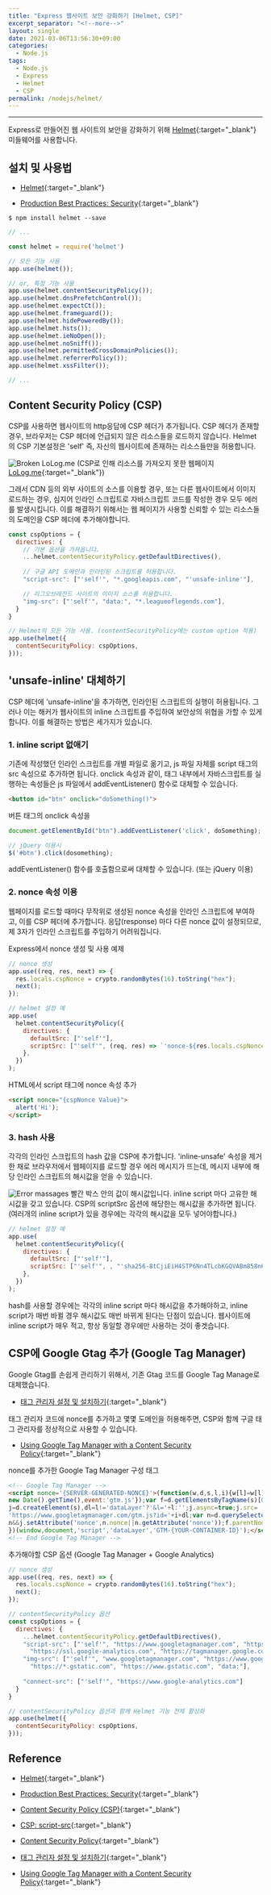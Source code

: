 ```yaml
---
title: "Express 웹사이트 보안 강화하기 [Helmet, CSP]"
excerpt_separator: "<!--more-->"
layout: single
date: 2021-03-06T13:56:30+09:00
categories:
  - Node.js
tags:
  - Node.js
  - Express
  - Helmet
  - CSP
permalink: /nodejs/helmet/
---
```

---
Express로 만들어진 웹 사이트의 보안을 강화하기 위해 [Helmet](https://helmetjs.github.io/){:target="_blank"} 미들웨어를 사용합니다.
<!--more-->
## 설치 및 사용법
* [Helmet](https://helmetjs.github.io/){:target="_blank"}

* [Production Best Practices: Security](https://expressjs.com/en/advanced/best-practice-security.html){:target="_blank"}

```
$ npm install helmet --save
```

```javascript
// ...

const helmet = require('helmet')

// 모든 기능 사용
app.use(helmet());

// or, 특정 기능 사용
app.use(helmet.contentSecurityPolicy());
app.use(helmet.dnsPrefetchControl());
app.use(helmet.expectCt());
app.use(helmet.frameguard());
app.use(helmet.hidePoweredBy());
app.use(helmet.hsts());
app.use(helmet.ieNoOpen());
app.use(helmet.noSniff());
app.use(helmet.permittedCrossDomainPolicies());
app.use(helmet.referrerPolicy());
app.use(helmet.xssFilter());

// ...
```

## Content Security Policy (CSP)
CSP를 사용하면 웹사이트의 http응답에 CSP 헤더가 추가됩니다. CSP 헤더가 존재할 경우, 브라우저는 CSP 헤더에 언급되지 않은 리소스들을 로드하지 않습니다. Helmet의 CSP 기본설정은 'self' 즉, 자신의 웹사이트에 존재하는 리소스들만을 허용합니다.

![Broken LoLog.me](/assets/post-images/lolog-helmet/broken.png)
(CSP로 인해 리소스를 가져오지 못한 웹페이지 [LoLog.me](https://lolog.me/){:target="_blank"})

그래서 CDN 등의 외부 사이트의 소스를 이용할 경우, 또는 다른 웹사이트에서 이미지 로드하는 경우, 심지어 인라인 스크립트로 자바스크립트 코드를 작성한 경우 모두 에러를 발생시킵니다. 이를 해결하기 위해서는 웹 페이지가 사용할 신뢰할 수 있는 리소스들의 도메인을 CSP 헤더에 추가해야합니다.

```javascript
const cspOptions = {
  directives: {
    // 기본 옵션을 가져옵니다.
    ...helmet.contentSecurityPolicy.getDefaultDirectives(),
    
    // 구글 API 도메인과 인라인된 스크립트를 허용합니다.
    "script-src": ["'self'", "*.googleapis.com", "'unsafe-inline'"],

    // 리그오브레전드 사이트의 이미지 소스를 허용합니다.
    "img-src": ["'self'", "data:", "*.leagueoflegends.com"],
  }
}

// Helmet의 모든 기능 사용. (contentSecurityPolicy에는 custom option 적용)
app.use(helmet({
  contentSecurityPolicy: cspOptions,
}));
```

## 'unsafe-inline' 대체하기
CSP 헤더에 'unsafe-inline'을 추가하면, 인라인된 스크립트의 실행이 허용됩니다. 그러나 이는 해커가 웹사이트의 inline 스크립트를 주입하여 보안상의 위협을 가할 수 있게 합니다. 이를 해결하는 방법은 세가지가 있습니다.

### 1. inline script 없애기
기존에 작성했던 인라인 스크립트를 개별 파일로 옮기고, js 파일 자체를 script 태그의 src 속성으로 추가하면 됩니다. onclick 속성과 같이, 태그 내부에서 자바스크립트를 실행하는 속성들은 js 파일에서 addEventListener() 함수로 대체할 수 있습니다.

```html
<button id="btn" onclick="doSomething()">
```
버튼 태그의 onclick 속성을
```javascript
document.getElementById("btn").addEventListener('click', doSomething);

// jQuery 이용시
$('#btn').click(dosomething);
```
 addEventListener() 함수를 호출함으로써 대체할 수 있습니다. (또는 jQuery 이용)

### 2. nonce 속성 이용
웹페이지를 로드할 때마다 무작위로 생성된 nonce 속성을 인라인 스크립트에 부여하고, 이를 CSP 헤더에 추가합니다. 응답(response) 마다 다른 nonce 값이 설정되므로, 제 3자가 인라인 스크립트를 주입하기 어려워집니다.

Express에서 nonce 생성 및 사용 예제
```javascript
// nonce 생성
app.use((req, res, next) => {
  res.locals.cspNonce = crypto.randomBytes(16).toString("hex");
  next();
});

// helmet 설정 예
app.use(
  helmet.contentSecurityPolicy({
    directives: {
      defaultSrc: ["'self'"],
      scriptSrc: ["'self'", (req, res) => `'nonce-${res.locals.cspNonce}'`]
    },
  })
);
```

HTML에서 script 태그에 nonce 속성 추가
```html
<script nonce="{cspNonce Value}">
  alert('Hi');
</script>
```
### 3. hash 사용
각각의 인라인 스크립트의 hash 값을 CSP에 추가합니다. 'inline-unsafe' 속성을 제거한 채로 브라우저에서 웹페이지를 로드할 경우 에러 메시지가 뜨는데, 메시지 내부에 해당 인라인 스크립트의 해시값을 얻을 수 있습니다.

![Error massages](/assets/post-images/lolog-helmet/error.png)
빨간 박스 안의 값이 해시값입니다. inline script 마다 고유한 해시값을 갖고 있습니다. CSP의 scriptSrc 옵션에 해당한는 해시값을 추가하면 됩니다. (여러개의 inline script가 있을 경우에는 각각의 해시값을 모두 넣어야합니다.)
```javascript
// helmet 설정 예
app.use(
  helmet.contentSecurityPolicy({
    directives: {
      defaultSrc: ["'self'"],
      scriptSrc: ["'self'", , "'sha256-8tCjiEiH4STP6Nn4TLcbKGQVABm858n6iZwulDeFJFA='"]
    },
  })
);
```

hash를 사용할 경우에는 각각의 inline script 마다 해시값을 추가해야하고, inline script가 매번 바뀔 경우 해시값도 매번 바뀌게 된다는 단점이 있습니다. 웹사이트에 inline script가 매우 적고, 항상 동일할 경우에만 사용하는 것이 좋겟습니다.

## CSP에 Google Gtag 추가 (Google Tag Manager)
Google Gtag를 손쉽게 관리하기 위해서, 기존 Gtag 코드를 Google Tag Manage로 대체했습니다.
* [태그 관리자 설정 및 설치하기](https://support.google.com/tagmanager/answer/6103696?hl=ko){:target="_blank"}

태그 관리자 코드에 nonce를 추가하고 몇몇 도메인을 허용해주면, CSP와 함께 구글 태그 관리자를 정상적으로 사용할 수 있습니다.
* [Using Google Tag Manager with a Content Security Policy](https://developers.google.com/tag-manager/web/csp){:target="_blank"}

nonce를 추가한 Google Tag Manager 구성 태그
```html
<!-- Google Tag Manager -->
<script nonce='{SERVER-GENERATED-NONCE}'>(function(w,d,s,l,i){w[l]=w[l]||[];w[l].push({'gtm.start':
new Date().getTime(),event:'gtm.js'});var f=d.getElementsByTagName(s)[0],
j=d.createElement(s),dl=l!='dataLayer'?'&l='+l:'';j.async=true;j.src=
'https://www.googletagmanager.com/gtm.js?id='+i+dl;var n=d.querySelector('[nonce]');
n&&j.setAttribute('nonce',n.nonce||n.getAttribute('nonce'));f.parentNode.insertBefore(j,f);
})(window,document,'script','dataLayer','GTM-{YOUR-CONTAINER-ID}');</script>
<!-- End Google Tag Manager -->
```

추가해야할 CSP 옵션 (Google Tag Manager + Google Analytics)
```javascript
// nonce 생성
app.use((req, res, next) => {
  res.locals.cspNonce = crypto.randomBytes(16).toString("hex");
  next();
});

// contentSecurityPolicy 옵션
const cspOptions = {
  directives: {
    ...helmet.contentSecurityPolicy.getDefaultDirectives(),
    "script-src": ["'self'", "https://www.googletagmanager.com", "https://www.google-analytics.com",
      "https://ssl.google-analytics.com", "https://tagmanager.google.com", "*.gstatic.com", (req, res) => `'nonce-${res.locals.cspNonce}'`],
    "img-src": ["'self'", "www.googletagmanager.com", "https://www.google-analytics.com" ,
      "https://*.gstatic.com", "https://www.gstatic.com", "data:"],
   
    "connect-src": ["'self'", "https://www.google-analytics.com"]
  }
}

// contentSecurityPolicy 옵션과 함께 Helmet 기능 전체 활성화
app.use(helmet({
  contentSecurityPolicy: cspOptions,
}));
```

## Reference
* [Helmet](https://helmetjs.github.io/){:target="_blank"}

* [Production Best Practices: Security](https://expressjs.com/en/advanced/best-practice-security.html){:target="_blank"}

* [Content Security Policy (CSP)](https://developer.mozilla.org/en-US/docs/Web/HTTP/CSP){:target="_blank"}

* [CSP: script-src](https://developer.mozilla.org/en-US/docs/Web/HTTP/Headers/Content-Security-Policy/script-src){:target="_blank"}

* [Content Security Policy](https://developers.google.com/web/fundamentals/security/csp){:target="_blank"}

* [태그 관리자 설정 및 설치하기](https://support.google.com/tagmanager/answer/6103696?hl=ko){:target="_blank"}

* [Using Google Tag Manager with a Content Security Policy](https://developers.google.com/tag-manager/web/csp){:target="_blank"}